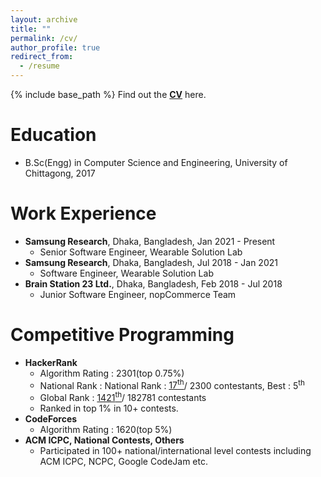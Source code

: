 ```yaml
---
layout: archive
title: ""
permalink: /cv/
author_profile: true
redirect_from:
  - /resume
---
```

{% include base_path %}
Find out the [**CV**](https://tajmaun.github.io/files/Taj_Maun_Kamal_CV.pdf) here.

Education
======
* B.Sc(Engg) in Computer Science and Engineering, University of Chittagong, 2017

Work Experience
======
- **Samsung Research**, Dhaka, Bangladesh, Jan 2021 - Present
  * Senior Software Engineer, Wearable Solution Lab
- **Samsung Research**, Dhaka, Bangladesh, Jul 2018 - Jan 2021
  * Software Engineer, Wearable Solution Lab
- **Brain Station 23 Ltd.**, Dhaka, Bangladesh, Feb 2018 - Jul 2018
  * Junior Software Engineer, nopCommerce Team

Competitive Programming
======
- **HackerRank**
   * Algorithm Rating : 2301(top 0.75\%)
   * National Rank : National Rank : [17<sup>th</sup>](https://www.hackerrank.com/leaderboard?filter=Bangladesh&filter_on=country&page=1)/ 2300 contestants, Best : 5<sup>th</sup>
   * Global Rank : [1421<sup>th</sup>](https://www.hackerrank.com/leaderboard?filter=_maun&filter_on=hacker&level=5&page=1)/ 182781 contestants
   * Ranked in top 1% in 10+ contests.
- **CodeForces**
   * Algorithm Rating : 1620(top 5%)
- **ACM ICPC, National Contests, Others**
   * Participated in 100+ national/international level contests including ACM ICPC, NCPC, Google CodeJam etc.
  
